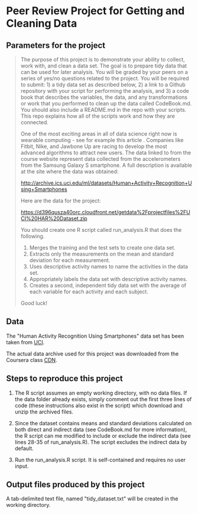 Peer Review Project for Getting and Cleaning Data
=================================================

## Parameters for the project

> The purpose of this project is to demonstrate your ability to collect, work with, and clean a data set. The goal is to prepare tidy data that can be used for later analysis. You will be graded by your peers on a series of yes/no questions related to the project. You will be required to submit: 1) a tidy data set as described below, 2) a link to a Github repository with your script for performing the analysis, and 3) a code book that describes the variables, the data, and any transformations or work that you performed to clean up the data called CodeBook.md. You should also include a README.md in the repo with your scripts. This repo explains how all of the scripts work and how they are connected.  
> 
> One of the most exciting areas in all of data science right now is wearable computing - see for example this article . Companies like Fitbit, Nike, and Jawbone Up are racing to develop the most advanced algorithms to attract new users. The data linked to from the course website represent data collected from the accelerometers from the Samsung Galaxy S smartphone. A full description is available at the site where the data was obtained: 
> 
> http://archive.ics.uci.edu/ml/datasets/Human+Activity+Recognition+Using+Smartphones 
> 
> Here are the data for the project: 
> 
> https://d396qusza40orc.cloudfront.net/getdata%2Fprojectfiles%2FUCI%20HAR%20Dataset.zip 
> 
> You should create one R script called run_analysis.R that does the following. 
> 
> 1. Merges the training and the test sets to create one data set.
> 2. Extracts only the measurements on the mean and standard deviation for each measurement.
> 3. Uses descriptive activity names to name the activities in the data set.
> 4. Appropriately labels the data set with descriptive activity names.
> 5. Creates a second, independent tidy data set with the average of each variable for each activity and each subject. 
> 
> Good luck!


## Data

The "Human Activity Recognition Using Smartphones" data set has been taken from [UCI](http://archive.ics.uci.edu/ml/datasets/Human+Activity+Recognition+Using+Smartphones).

The actual data archive used for this project was downloaded from the Coursera class [CDN](https://d396qusza40orc.cloudfront.net/getdata%2Fprojectfiles%2FUCI%20HAR%20Dataset.zip).


## Steps to reproduce this project

1. The R script assumes an empty working directory, with no data files. If the data folder already exists, simply comment out the first three lines of code (these instructions also exist in the script) which download and unzip the archived files.

2. Since the dataset contains means and standard deviations calculated on both direct and indirect data (see CodeBook.md for more information), the R script can me modified to include or exclude the indirect data (see lines 28-35 of run_analysis.R). The script excludes the indirect data by default.

3. Run the run_analysis.R script. It is self-contained and requires no user input.


## Output files produced by this project

A tab-delimited text file, named "tidy_dataset.txt" will be created in the working directory.